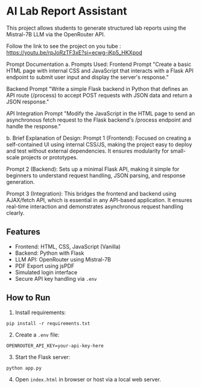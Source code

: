 # AI Lab Report Assistant

This project allows students to generate structured lab reports using the Mistral-7B LLM via the OpenRouter API.

Follow the link to see the project on you tube : 
https://youtu.be/rpJoRzTF3xE?si=ecwg-iKp5_HKXpod

Prompt Documentation
a. Prompts Used:
Frontend Prompt
"Create a basic HTML page with internal CSS and JavaScript that interacts with a Flask API endpoint to submit user input and display the server's response."

Backend Prompt
"Write a simple Flask backend in Python that defines an API route (/process) to accept POST requests with JSON data and return a JSON response."

API Integration Prompt
"Modify the JavaScript in the HTML page to send an asynchronous fetch request to the Flask backend's /process endpoint and handle the response."

b. Brief Explanation of Design:
Prompt 1 (Frontend):
Focused on creating a self-contained UI using internal CSS/JS, making the project easy to deploy and test without external dependencies. It ensures modularity for small-scale projects or prototypes.

Prompt 2 (Backend):
Sets up a minimal Flask API, making it simple for beginners to understand request handling, JSON parsing, and response generation.

Prompt 3 (Integration):
This bridges the frontend and backend using AJAX/fetch API, which is essential in any API-based application. It ensures real-time interaction and demonstrates asynchronous request handling clearly.


## Features
- Frontend: HTML, CSS, JavaScript (Vanilla)
- Backend: Python with Flask
- LLM API: OpenRouter using Mistral-7B
- PDF Export using jsPDF
- Simulated login interface
- Secure API key handling via `.env`

## How to Run

1. Install requirements:
```
pip install -r requirements.txt
```

2. Create a `.env` file:
```
OPENROUTER_API_KEY=your-api-key-here
```

3. Start the Flask server:
```
python app.py
```

4. Open `index.html` in browser or host via a local web server.
